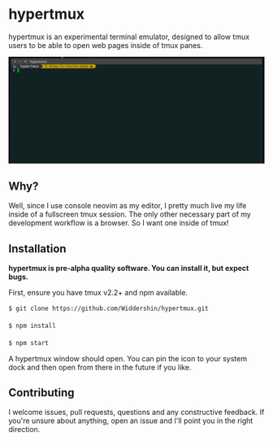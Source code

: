 # hypertmux

hypertmux is an experimental terminal emulator, designed to allow tmux users to be able to open web pages inside of tmux panes.

![img](https://github.com/Widdershin/hypertmux/blob/master/rainbow.gif?raw=true)

Why?
---

Well, since I use console neovim as my editor, I pretty much live my life inside of a fullscreen tmux session. The only other necessary part of my development workflow is a browser. So I want one inside of tmux!


Installation
---

**hypertmux is pre-alpha quality software. You can install it, but expect bugs.**

First, ensure you have tmux v2.2+ and npm available.

```bash
$ git clone https://github.com/Widdershin/hypertmux.git

$ npm install

$ npm start
```

A hypertmux window should open. You can pin the icon to your system dock and then open from there in the future if you like.


Contributing
---

I welcome issues, pull requests, questions and any constructive feedback. If you're unsure about anything, open an issue and I'll point you in the right direction.
